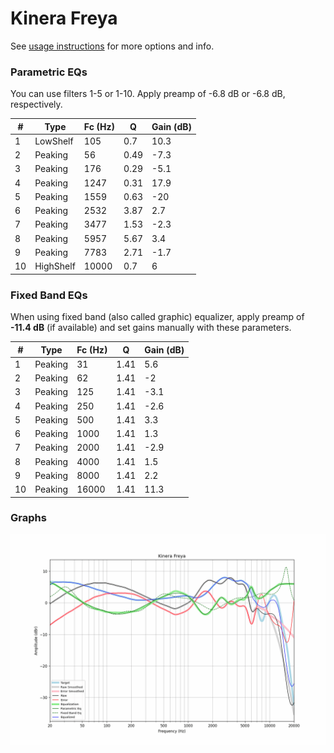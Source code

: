 # Kinera Freya
See [usage instructions](https://github.com/jaakkopasanen/AutoEq#usage) for more options and info.

### Parametric EQs
You can use filters 1-5 or 1-10. Apply preamp of -6.8 dB or -6.8 dB, respectively.

|   # | Type      |   Fc (Hz) |    Q |   Gain (dB) |
|-----|-----------|-----------|------|-------------|
|   1 | LowShelf  |       105 | 0.7  |        10.3 |
|   2 | Peaking   |        56 | 0.49 |        -7.3 |
|   3 | Peaking   |       176 | 0.29 |        -5.1 |
|   4 | Peaking   |      1247 | 0.31 |        17.9 |
|   5 | Peaking   |      1559 | 0.63 |       -20   |
|   6 | Peaking   |      2532 | 3.87 |         2.7 |
|   7 | Peaking   |      3477 | 1.53 |        -2.3 |
|   8 | Peaking   |      5957 | 5.67 |         3.4 |
|   9 | Peaking   |      7783 | 2.71 |        -1.7 |
|  10 | HighShelf |     10000 | 0.7  |         6   |

### Fixed Band EQs
When using fixed band (also called graphic) equalizer, apply preamp of **-11.4 dB** (if available) and set gains manually with these parameters.

|   # | Type    |   Fc (Hz) |    Q |   Gain (dB) |
|-----|---------|-----------|------|-------------|
|   1 | Peaking |        31 | 1.41 |         5.6 |
|   2 | Peaking |        62 | 1.41 |        -2   |
|   3 | Peaking |       125 | 1.41 |        -3.1 |
|   4 | Peaking |       250 | 1.41 |        -2.6 |
|   5 | Peaking |       500 | 1.41 |         3.3 |
|   6 | Peaking |      1000 | 1.41 |         1.3 |
|   7 | Peaking |      2000 | 1.41 |        -2.9 |
|   8 | Peaking |      4000 | 1.41 |         1.5 |
|   9 | Peaking |      8000 | 1.41 |         2.2 |
|  10 | Peaking |     16000 | 1.41 |        11.3 |

### Graphs
![](./Kinera%20Freya.png)
